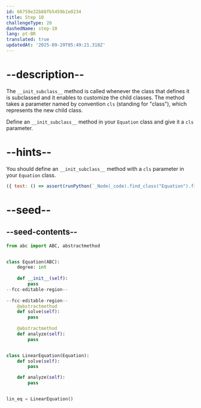 ```yaml
---
id: 66759e32b88fb5459b1e0234
title: Step 10
challengeType: 20
dashedName: step-10
lang: pt-BR
translated: true
updatedAt: '2025-09-29T05:49:21.318Z'
---
```


# --description--

The `__init_subclass__` method is called whenever the class that defines it is subclassed and it enables to customize the child classes. The method takes a parameter named by convention `cls` (standing for "class"), which represents the new child class.

Define an `__init_subclass__` method in your `Equation` class and give it a `cls` parameter.

# --hints--

You should define an `__init_subclass__` method with a `cls` parameter in your `Equation` class.

```js
({ test: () => assert(runPython(`_Node(_code).find_class("Equation").find_function("__init_subclass__").has_args("cls")`)) })
```

# --seed--

## --seed-contents--

```py
from abc import ABC, abstractmethod


class Equation(ABC):
    degree: int
    
    def __init__(self):
        pass
--fcc-editable-region--
    
--fcc-editable-region--
    @abstractmethod
    def solve(self):
        pass
        
    @abstractmethod
    def analyze(self):
        pass


class LinearEquation(Equation):
    def solve(self):
        pass

    def analyze(self):
        pass


lin_eq = LinearEquation()
```
